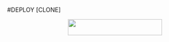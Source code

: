 #DEPLOY [CLONE]
<p align="center"><a href="https://heroku.com/deploy?template=https://github.com/LucidoXD/musiqo"> <img src="https://img.shields.io/badge/Deploy%20To%20Heroku-black?style=for-the-badge&logo=heroku" width="220" height="38.45"/></a></p>




